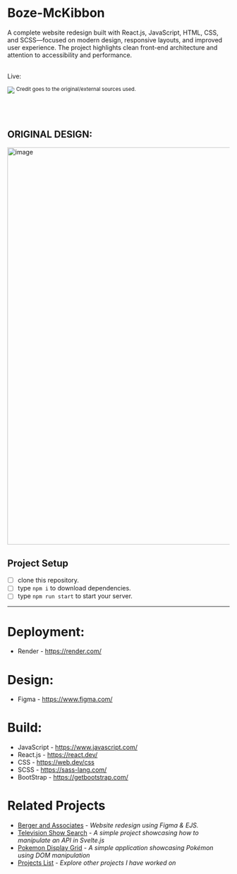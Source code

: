# Boze-McKibbon
A complete website redesign built with React.js, JavaScript, HTML, CSS, and SCSS—focused on modern design, responsive layouts, and improved user experience. The project highlights clean front-end architecture and attention to accessibility and performance.
<br></br>

Live: 

<img src="https://github.com/user-attachments/assets/e7645caa-e257-4d9f-8b14-f46d56920b31" />
<sup>Credit goes to the original/external sources used.</sup>


<br></br>
## **ORIGINAL DESIGN:**
<img width="1328" height="901" alt="image" src="https://github.com/user-attachments/assets/40315233-f47a-4136-ba2c-5acc1db5a16c" />

## Project Setup
- [ ] clone this repository.
- [ ] type `npm i` to download dependencies.
- [ ] type ``npm run start`` to start your server.

----

# Deployment:
- Render - https://render.com/

# Design:
- Figma - https://www.figma.com/
 
# Build:
- JavaScript - https://www.javascript.com/
- React.js - https://react.dev/
- CSS - https://web.dev/css
- SCSS - https://sass-lang.com/
- BootStrap - https://getbootstrap.com/


# Related Projects
- [Berger and Associates](https://github.com/TylrPopcorn/Berger-and-Associates) - _Website redesign using Figma & EJS._
- [Television Show Search](https://github.com/TylrPopcorn/Television-Show-Search) - _A simple project showcasing how to manipulate an API in Svelte.js_
- [Pokemon Display Grid](https://github.com/TylrPopcorn/Pokemon-Display-Grid) - *A simple application showcasing Pokémon using DOM manipulation*
- [Projects List](https://github.com/TylrPopcorn/Projects-List) - _Explore other projects I have worked on_
